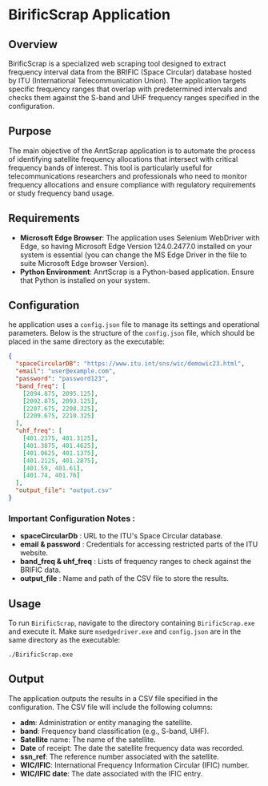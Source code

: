 # BirificScrap Application

## Overview
BirificScrap is a specialized web scraping tool designed to extract frequency interval data from the BRIFIC (Space Circular) database hosted by ITU (International Telecommunication Union). The application targets specific frequency ranges that overlap with predetermined intervals and checks them against the S-band and UHF frequency ranges specified in the configuration.

## Purpose
The main objective of the AnrtScrap application is to automate the process of identifying satellite frequency allocations that intersect with critical frequency bands of interest. This tool is particularly useful for telecommunications researchers and professionals who need to monitor frequency allocations and ensure compliance with regulatory requirements or study frequency band usage.

## Requirements
- **Microsoft Edge Browser**: The application uses Selenium WebDriver with Edge, so having Microsoft Edge Version 124.0.2477.0 installed on your system is essential (you can change the MS Edge Driver in the file to suite Microsoft Edge browser Version).
- **Python Environment**: AnrtScrap is a Python-based application. Ensure that Python is installed on your system.

## Configuration
he application uses a `config.json` file to manage its settings and operational parameters. Below is the structure of the `config.json` file, which should be placed in the same directory as the executable:

```json
{
  "spaceCircularDB": "https://www.itu.int/sns/wic/demowic23.html",
  "email": "user@example.com",
  "password": "password123",
  "band_freq": [
    [2094.875, 2095.125],
    [2092.875, 2093.125],
    [2207.675, 2208.325],
    [2209.675, 2210.325]
  ],
  "uhf_freq": [
    [401.2375, 401.3125],
    [401.3875, 401.4625],
    [401.0625, 401.1375],
    [401.2125, 401.2875],
    [401.59, 401.61],
    [401.74, 401.76]
  ],
  "output_file": "output.csv"
}
```

### Important Configuration Notes :
- **spaceCircularDb** : URL to the ITU's Space Circular database.
- **email & password** : Credentials for accessing restricted parts of the ITU website.
- **band_freq & uhf_freq** : Lists of frequency ranges to check against the BRIFIC data.
- **output_file** : Name and path of the CSV file to store the results.

## Usage 

To run `BirificScrap`, navigate to the directory containing `BirificScrap.exe` and execute it. Make sure `msedgedriver.exe` and `config.json` are in the same directory as the executable:
```
./BirificScrap.exe
```

## Output
The application outputs the results in a CSV file specified in the configuration. The CSV file will include the following columns:

- **adm**: Administration or entity managing the satellite.
- **band**: Frequency band classification (e.g., S-band, UHF).
- **Satellite** name: The name of the satellite.
- **Date** of receipt: The date the satellite frequency data was recorded.
- **ssn_ref**: The reference number associated with the satellite.
- **WIC/IFIC**: International Frequency Information Circular (IFIC) number.
- **WIC/IFIC date**: The date associated with the IFIC entry.


